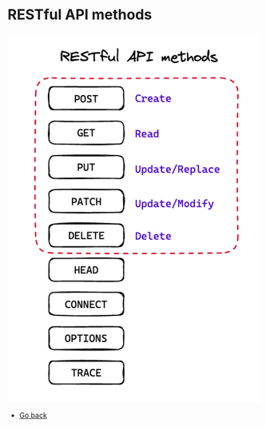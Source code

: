 # RESTful API methods
![RESTful API methods](./04-restful-api-methods.png)

* [Go back](../readme.md)